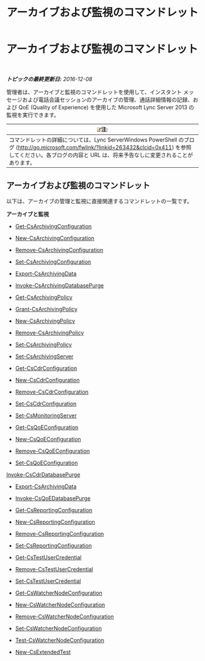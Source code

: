 ﻿---
title: アーカイブおよび監視のコマンドレット
TOCTitle: アーカイブおよび監視のコマンドレット
ms:assetid: 04e1d0f6-d00e-4d8f-b969-daf092b2cdb4
ms:mtpsurl: https://technet.microsoft.com/ja-jp/library/Gg415629(v=OCS.15)
ms:contentKeyID: 48271126
ms.date: 12/10/2016
mtps_version: v=OCS.15
ms.translationtype: HT
---

# アーカイブおよび監視のコマンドレット

 

_**トピックの最終更新日:** 2016-12-08_

管理者は、アーカイブと監視のコマンドレットを使用して、インスタント メッセージおよび電話会議セッションのアーカイブの管理、通話詳細情報の記録、および QoE (Quality of Experience) を使用した Microsoft Lync Server 2013 の監視を実行できます。

<table>
<thead>
<tr class="header">
<th><img src="images/Gg412781.note(OCS.15).gif" title="note" alt="note" />注:</th>
</tr>
</thead>
<tbody>
<tr class="odd">
<td>コマンドレットの詳細については、Lync ServerWindows PowerShell のブログ (<a href="http://go.microsoft.com/fwlink/?linkid=263432%26clcid=0x411" class="uri">http://go.microsoft.com/fwlink/?linkid=263432&amp;clcid=0x411</a>) を参照してください。各ブログの内容と URL は、将来予告なしに変更されることがあります。</td>
</tr>
</tbody>
</table>


## アーカイブおよび監視のコマンドレット

以下は、アーカイブの管理と監視に直接関連するコマンドレットの一覧です。

**アーカイブと監視**

  - [Get-CsArchivingConfiguration](get-csarchivingconfiguration.md)

  - [New-CsArchivingConfiguration](new-csarchivingconfiguration.md)

  - [Remove-CsArchivingConfiguration](remove-csarchivingconfiguration.md)

  - [Set-CsArchivingConfiguration](set-csarchivingconfiguration.md)

  - [Export-CsArchivingData](export-csarchivingdata.md)

  - [Invoke-CsArchivingDatabasePurge](invoke-csarchivingdatabasepurge.md)

  - [Get-CsArchivingPolicy](get-csarchivingpolicy.md)

  - [Grant-CsArchivingPolicy](grant-csarchivingpolicy.md)

  - [New-CsArchivingPolicy](new-csarchivingpolicy.md)

  - [Remove-CsArchivingPolicy](remove-csarchivingpolicy.md)

  - [Set-CsArchivingPolicy](set-csarchivingpolicy.md)

  - [Set-CsArchivingServer](set-csarchivingserver.md)

  - [Get-CsCdrConfiguration](get-cscdrconfiguration.md)

  - [New-CsCdrConfiguration](new-cscdrconfiguration.md)

  - [Remove-CsCdrConfiguration](remove-cscdrconfiguration.md)

  - [Set-CsCdrConfiguration](set-cscdrconfiguration.md)

  - [Set-CsMonitoringServer](set-csmonitoringserver.md)

  - [Get-CsQoEConfiguration](get-csqoeconfiguration.md)

  - [New-CsQoEConfiguration](new-csqoeconfiguration.md)

  - [Remove-CsQoEConfiguration](remove-csqoeconfiguration.md)

  - [Set-CsQoEConfiguration](set-csqoeconfiguration.md)

[Invoke-CsCdrDatabasePurge](invoke-cscdrdatabasepurge.md)

  - [Export-CsArchivingData](export-csarchivingdata.md)

  - [Invoke-CsQoEDatabasePurge](invoke-csqoedatabasepurge.md)

  - [Get-CsReportingConfiguration](get-csreportingconfiguration.md)

  - [New-CsReportingConfiguration](new-csreportingconfiguration.md)

  - [Remove-CsReportingConfiguration](remove-csreportingconfiguration.md)

  - [Set-CsReportingConfiguration](set-csreportingconfiguration.md)

  - [Get-CsTestUserCredential](get-cstestusercredential.md)

  - [Remove-CsTestUserCredential](remove-cstestusercredential.md)

  - [Set-CsTestUserCredential](set-cstestusercredential.md)

  - [Get-CsWatcherNodeConfiguration](get-cswatchernodeconfiguration.md)

  - [New-CsWatcherNodeConfiguration](new-cswatchernodeconfiguration.md)

  - [Remove-CsWatcherNodeConfiguration](remove-cswatchernodeconfiguration.md)

  - [Set-CsWatcherNodeConfiguration](set-cswatchernodeconfiguration.md)

  - [Test-CsWatcherNodeConfiguration](test-cswatchernodeconfiguration.md)

  - [New-CsExtendedTest](new-csextendedtest.md)

